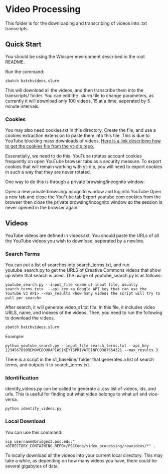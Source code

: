 # Video Processing

This folder is for the downloading and transcribing of videos into .txt transcripts.

## Quick Start

You should be using the Whisper environment described in the root README.

Run the command:

	sbatch batchvideos.slurm

This will download all the videos, and then transcribe them into the transcripts/ folder. You can edit the .slurm file to change parameters, as currently it will download only 100 videos, 15 at a time, seperated by 5 minute intervals.

### Cookies

You may also need cookies.txt in this directory. Create the file, and use a cookies extraction extension to paste them into this file. This is due to YouTube blocking mass downloads of videos. [Here is a link describing how to get the cookies file from the yt-dlp repo.](https://github.com/yt-dlp/yt-dlp/wiki/Extractors#exporting-youtube-cookies)

Essenetially, we need to do this. YouTube rotates account cookies frequently on open YouTube browser tabs as a security measure. To export cookies that will remain working with yt-dlp, you will need to export cookies in such a way that they are never rotated.

One way to do this is through a private browsing/incognito window:

Open a new private browsing/incognito window and log into YouTube
Open a new tab and close the YouTube tab
Export youtube.com cookies from the browser then close the private browsing/incognito window so the session is never opened in the browser again.




## Videos

YouTube videos are defined in videos.txt. You should paste the URLs of all the YouTube videos you wish to download, seperated by a newline.

### Search Terms

You can put a list of searches into search_terms.txt, and run youtube_search.py to get the URLS of Creative Commons videos that show up when that search is used. The usage of youtube_search.py is as follows:

	youtube_search.py --input_file <name of input file, usually search_terms.txt>  --api_key <a Google API key that can use the YouTube V3 API> --max_results <how many videos the script will try to pull per search>

After search, it will generate video_s1.txt file. In this file, it includes video URLS, name, and indexes of the videos. Then, you need to run the following to download the videos.

	sbatch batchvideos.slurm

 
Example:

	python youtube_search.py --input_file search_terms.txt --api_key 1234567890REMOVEDOURAPIASIKEYTSPRIVATEINFO0987654321 --max_results 3

There is a script in the s1_baseline/ folder that generates a list of search terms, and outputs it to search_terms.txt.

### Identification

identify_videos.py can be called to generate a .csv list of videos, ids, and urls. This is useful for finding out what video belongs to what url and vice-versa.

	python identify_videos.py

### Local Download

You can use this command:

	scp username@bridges2.psc.edu:"<DIRECTORY_CONTAINING_REPO>/PSCCode/video_processing/rawvideos/*" .

To locally download all the videos into your current local directory. This may take a while, as depending on how many videos you have, there could be several gigabytes of data.
